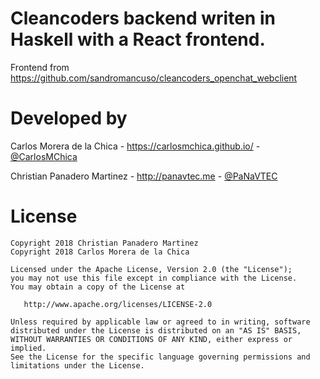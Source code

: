 # Cleancoders backend writen in Haskell with a React frontend.

Frontend from https://github.com/sandromancuso/cleancoders_openchat_webclient

Developed by
============
Carlos Morera de la Chica - <a href="https://carlosmchica.github.io/">https://carlosmchica.github.io/</a> - <a href="https://twitter.com/carlosmchica">@CarlosMChica</a>

Christian Panadero Martinez - <a href="http://panavtec.me">http://panavtec.me</a> - <a href="https://twitter.com/panavtec">@PaNaVTEC</a>

License
=======

    Copyright 2018 Christian Panadero Martinez
    Copyright 2018 Carlos Morera de la Chica

    Licensed under the Apache License, Version 2.0 (the "License");
    you may not use this file except in compliance with the License.
    You may obtain a copy of the License at

       http://www.apache.org/licenses/LICENSE-2.0

    Unless required by applicable law or agreed to in writing, software
    distributed under the License is distributed on an "AS IS" BASIS,
    WITHOUT WARRANTIES OR CONDITIONS OF ANY KIND, either express or implied.
    See the License for the specific language governing permissions and
    limitations under the License.
